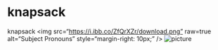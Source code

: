 # knapsack
knapsack
<img
src=“https://i.ibb.co/ZfQrXZr/download.png”
raw=true
alt=“Subject Pronouns”
style=“margin-right: 10px;”
/>
![picture](https://i.ibb.co/ZfQrXZr/download.png)

